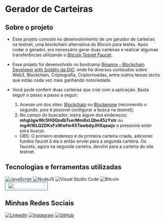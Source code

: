 # Gerador de Carteiras
## Sobre o projeto
- Esse projeto consiste no desenvolvimento de um gerador de carteiras na testnet, uma blockchain alternativa do Bitcoin para testes. Após codar o gerador, era necessário gerar duas carteiras e realizar algumas transferências utilizando o [Bitcoin Tesnet Faucet](https://bitcoinfaucet.uo1.net/).
- Esse projeto foi desenvolvido no bootcamp [Binance - Blockchain Developer with Solidity da DIO](https://www.dio.me/bootcamp/coding-the-future-blockchain-developer-with-solidity), onde há diversos conteúdos sobre Web3, Blockchain, Criptografia, Criptomoedas, entre outros temas techs que estão cada vez mais ganhando notoriedade.
- Você pode conferir duas carteiras que criei com a aplicação. Basta seguir o passo a passo a seguir:

    1. Acesse um dos sites: [Blockchain](https://www.blockchain.com/pt/explorer/) ou [Blockerone](https://blockexplorer.one/bitcoin/testnet) (recomendo o segundo, pois é possível configurar a busca na testnet);
    2. No campo do buscador, insira algum dos endereços: **mhgUgwWc5HQQndbTserMm8xLQbe45zYxtr** ou **mg4t16LQ2DKsFxWwfw4XTowbdyJHXqswjv**  e pressione enter para buscar.
    - OBS: O primeiro endereço é da primeira carteira criada, adicionei fundos faucet à ela e então enviei para a segunda carteira. Os faucets, agora na segunda carteira, devolvi para a carteira do site testnet.

## Tecnologias e ferramentas utilizadas
![JavaScript](https://img.shields.io/badge/javascript-%23323330.svg?style=for-the-badge&logo=javascript&logoColor=%23F7DF1E)
![NodeJS](https://img.shields.io/badge/node.js-6DA55F?style=for-the-badge&logo=node.js&logoColor=white)
![Visual Studio Code](https://img.shields.io/badge/Visual%20Studio%20Code-0078d7.svg?style=for-the-badge&logo=visual-studio-code&logoColor=white)
![Bitcoin](https://img.shields.io/badge/Bitcoin-000?style=for-the-badge&logo=bitcoin&logoColor=white)
<a href="https://electrum.org" target="_blank" style="display: inline-flex; align-items: center; text-decoration: none; border: 1px solid #135BC3; border-radius: 3px; color: white; padding: 2px 8px; font-family: Verdana;">
    <img src="https://storage.googleapis.com/cjl-strapi-media/electrum_logo_0697e18bd3/electrum_logo_0697e18bd3.png" alt="Electrum Logo" style="width: 120px; height: 20px; padding-bottom: 2px;padding-bottom: 2px; "/>
</a>


## Minhas Redes Sociais

[![LinkedIn](https://img.shields.io/badge/LinkedIn-0077B5?style=for-the-badge&logo=linkedin&logoColor=white)](https://www.linkedin.com/in/rasec-silva/)
[![Instagram](https://img.shields.io/badge/-Instagram-%23E4405F?style=for-the-badge&logo=instagram&logoColor=white)](https://www.instagram.com/rasec1921/)
[![GitHub](https://img.shields.io/badge/GitHub-100000?style=for-the-badge&logo=github&logoColor=white)](https://github.com/GitAkzo)

